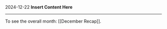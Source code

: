 2024-12-22
__Insert Content Here__
_______________________
To see the overall month: [[December Recap]].